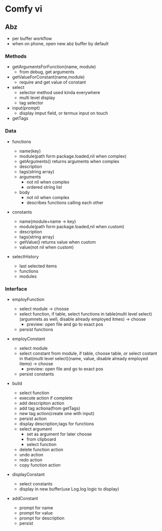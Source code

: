 # Comfy vi

## Abz

 - per buffer workflow
 - when on phone, open new abz buffer by default

### Methods
 - getArgumentsForFunction(name, module)
     - from debug, get arguments
 - getValueForConstant(name,module)
     - require and get value of constant
 - select
     - selector method used kinda everywhere
     - multi level display
     - tag selector
 - input(prompt)
     - display imput field, or termux input on touch
 - getTags

### Data
 - functions
     - name(key)
     - module(path form package.loaded,nil when complex)
     - getArguments() returns arguments when complex
     - description
     - tags(string array)
     - arguments
        - not nil when complex
        - ordered string list
     - body
        - not nil when complex
        - describes functions calling each other
 - constants
     - name(module+name -> key)
     - module(path form package.loaded,nil when custom)
     - description
     - tags(string array)
     - getValue() returns value when custom
     - value(not nil when custom)

 - selectHistory
     - last selected items
     - functions
     - modules

### Interface

 - employFunction
     - select module -> choose
     - select function, if table, select functions in table(multi level select)(argumnets as well, disable already employed itmes) -> choose
         - preview: open file and go to exact pos
     - persist functions

 - employConstant
     - select module
     - select constant from module, if table, choose table, or select costant in that(multi level select)(name, value, disable already employed items) -> choose
         - preview: open file and go to exact pos
     - persist constants

 - build
     - select function
     - execute action if complete
     - add descripiton action
     - add tag actiona(from getTags)
     - new tag action(create one with input)
     - persist action
     - display description,tags for functions
     - select argument 
         - set as argument for later choose
         - from clipboard 
         - select function
     - delete function action
     - undo action
     - redo action
     - copy function action
    
 - displayConstant
     - select constants
     - display in new buffer(use Log.log logic to display)

 - addConstant
     - prompt for name
     - prompt for value
     - prompt for description
     - persist



